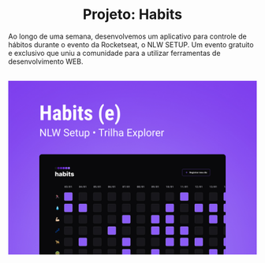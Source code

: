 <h1 align="center"> Projeto: Habits </h1>

<p>Ao longo de uma semana, desenvolvemos um aplicativo para controle de hábitos durante o evento da Rocketseat, o NLW SETUP. Um evento gratuito e exclusivo que uniu a comunidade para a utilizar ferramentas de desenvolvimento WEB.</p>  <br/>

<img src="./.github/Cover.jpg"/>
